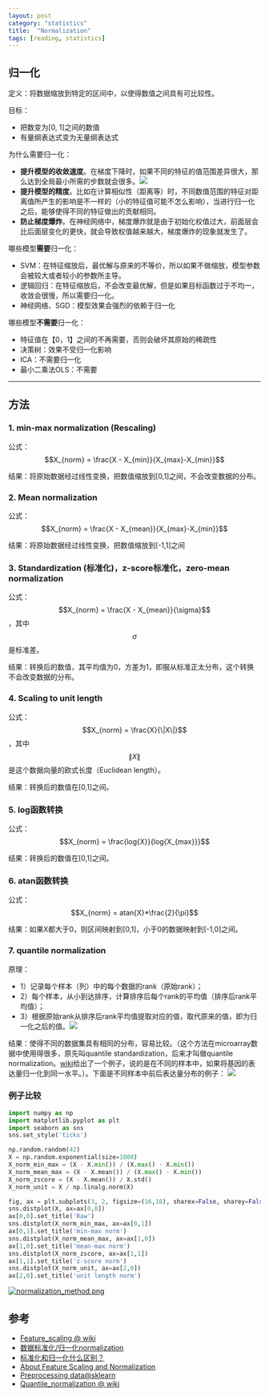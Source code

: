 ```yaml
---
layout: post
category: "statistics"
title:  "Normalization"
tags: [reading, statistics]
---
```


<script type="text/javascript" async
  src="https://cdn.mathjax.org/mathjax/latest/MathJax.js?config=TeX-MML-AM_CHTML">
</script>

## 归一化

定义：将数据缩放到特定的区间中，以使得数值之间具有可比较性。

目标：

   - 把数变为[0, 1]之间的数值
   - 有量纲表达式变为无量纲表达式

为什么需要归一化：

   - **提升模型的收敛速度**。在梯度下降时，如果不同的特征的值范围差异很大，那么达到全局最小所需的步数就会很多。![](http://images2015.cnblogs.com/blog/743682/201511/743682-20151108152327539-2039269197.png)
   - **提升模型的精度**。比如在计算相似性（距离等）时，不同数值范围的特征对距离值所产生的影响是不一样的（小的特征值可能不怎么影响），当进行归一化之后，能够使得不同的特征做出的贡献相同。
   - **防止梯度爆炸**。在神经网络中，梯度爆炸就是由于初始化权值过大，前面层会比后面层变化的更快，就会导致权值越来越大，梯度爆炸的现象就发生了。

哪些模型**需要**归一化：

   - SVM：在特征缩放后，最优解与原来的不等价，所以如果不做缩放，模型参数会被较大或者较小的参数所主导。
   - 逻辑回归：在特征缩放后，不会改变最优解，但是如果目标函数过于不均一，收敛会很慢，所以需要归一化。
   - 神经网络、SGD：模型效果会强烈的依赖于归一化

哪些模型**不需要**归一化：

   - 特征值在【0，1】之间的不再需要，否则会破坏其原始的稀疏性
   - 决策树：效果不受归一化影响
   - ICA：不需要归一化
   - 最小二乘法OLS：不需要

--- 

## 方法

### 1. min-max normalization (Rescaling)

公式：$$X_{norm} = \frac{X - X_{min}}{X_{max}-X_{min}}$$

结果：将原始数据经过线性变换，把数值缩放到[0,1]之间，不会改变数据的分布。

### 2. Mean normalization

公式：$$X_{norm} = \frac{X - X_{mean}}{X_{max}-X_{min}}$$

结果：将原始数据经过线性变换，把数值缩放到[-1,1]之间

### 3. Standardization (标准化)，z-score标准化，zero-mean normalization

公式：$$X_{norm} = \frac{X - X_{mean}}{\sigma}$$，其中$$\sigma$$是标准差。

结果：转换后的数值，其平均值为0，方差为1，即服从标准正太分布，这个转换不会改变数据的分布。

### 4. Scaling to unit length

公式：$$X_{norm} = \frac{X}{\|X\|}$$，其中$$\|X\|$$是这个数据向量的欧式长度（Euclidean length）。

结果：转换后的数值在[0,1]之间。

### 5. log函数转换

公式：$$X_{norm} = \frac{log{X}}{log{X_{max}}}$$

结果：转换后的数值在[0,1]之间。

### 6. atan函数转换

公式：$$X_{norm} = atan{X}*\frac{2}{\pi}$$

结果：如果X都大于0，则区间映射到[0,1]，小于0的数据映射到[-1,0]之间。

### 7. quantile normalization

原理：

   - 1）记录每个样本（列）中的每个数据的rank（原始rank）；
   - 2）每个样本，从小到达排序，计算排序后每个rank的平均值（排序后rank平均值）；
   - 3）根据原始rank从排序后rank平均值提取对应的值，取代原来的值，即为归一化之后的值。![](https://www.biorxiv.org/content/biorxiv/early/2014/12/04/012203/F1.large.jpg)

结果：使得不同的数据集具有相同的分布，容易比较。（这个方法在microarray数据中使用得很多，原先叫quantile standardization，后来才叫做quantile normalization。[wiki](https://en.wikipedia.org/wiki/Quantile_normalization)给出了一个例子，说的是在不同的样本中，如果将基因的表达量归一化到同一水平。）。下面是不同样本中前后表达量分布的例子： ![](https://www.researchgate.net/profile/Saroj_Mohapatra/publication/47371361/figure/fig1/AS:306044065599492@1449977999233/Quantile-normalization-imposes-the-same-empirical-distribution-of-intensities-on-each.png)

### 例子比较

```python
import numpy as np
import matplotlib.pyplot as plt
import seaborn as sns
sns.set_style('ticks')

np.random.random(42)
X = np.random.exponential(size=1000)
X_norm_min_max = (X - X.min()) / (X.max() - X.min())
X_norm_mean_max = (X - X.mean()) / (X.max() - X.min())
X_norm_zscore = (X - X.mean()) / X.std()
X_norm_unit = X / np.linalg.norm(X)

fig, ax = plt.subplots(3, 2, figsize=(16,18), sharex=False, sharey=False)
sns.distplot(X, ax=ax[0,0])
ax[0,0].set_title('Raw')
sns.distplot(X_norm_min_max, ax=ax[0,1])
ax[0,1].set_title('min-max norm')
sns.distplot(X_norm_mean_max, ax=ax[1,0])
ax[1,0].set_title('mean-max norm')
sns.distplot(X_norm_zscore, ax=ax[1,1])
ax[1,1].set_title('z-score norm')
sns.distplot(X_norm_unit, ax=ax[2,0])
ax[2,0].set_title('unit length norm')
```

[![normalization_method.png](https://i.loli.net/2019/06/02/5cf35b7b5f5c423460.png)](https://i.loli.net/2019/06/02/5cf35b7b5f5c423460.png)

## 参考

- [Feature_scaling @ wiki](https://en.wikipedia.org/wiki/Feature_scaling)
- [数据标准化/归一化normalization](https://blog.csdn.net/pipisorry/article/details/52247379)
- [标准化和归一化什么区别？](https://www.zhihu.com/question/20467170)
- [About Feature Scaling and Normalization](https://sebastianraschka.com/Articles/2014_about_feature_scaling.html)
- [Preprocessing data@sklearn](https://scikit-learn.org/stable/modules/preprocessing.html)
- [Quantile_normalization @ wiki](https://en.wikipedia.org/wiki/Quantile_normalization)